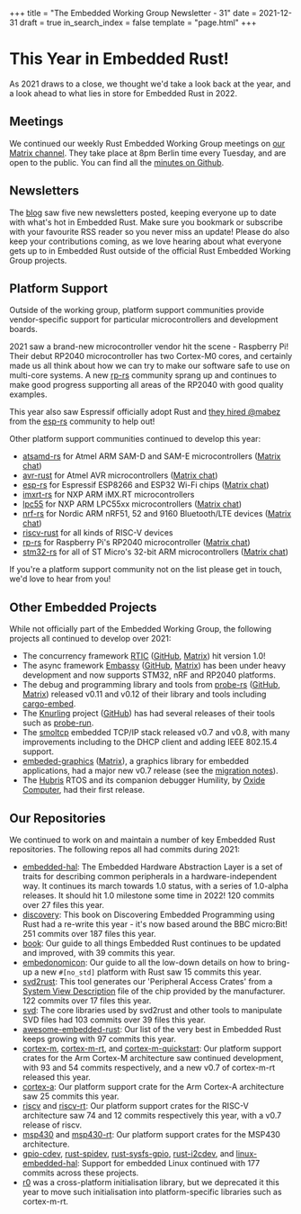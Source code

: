 +++
title = "The Embedded Working Group Newsletter - 31"
date = 2021-12-31
draft = true
in_search_index = false
template = "page.html"
+++


# This Year in Embedded Rust!

As 2021 draws to a close, we thought we'd take a look back at the year, and a look ahead to what lies in store for Embedded Rust in 2022.

## Meetings

We continued our weekly Rust Embedded Working Group meetings on [our Matrix channel](#rust-embedded:matrix.org). They take place at 8pm Berlin time every Tuesday, and are open to the public. You can find all the [minutes on Github].

[#rust-embedded:matrix.org]: https://matrix.to/#/#rust-embedded:matrix.org
[minutes on Github]: https://github.com/rust-embedded/wg/tree/master/minutes

## Newsletters

The [blog] saw five new newsletters posted, keeping everyone up to date with what's hot in Embedded Rust. Make sure you bookmark or subscribe with your favourite RSS reader so you never miss an update! Please do also keep your contributions coming, as we love hearing about what everyone gets up to in Embedded Rust outside of the official Rust Embedded Working Group projects.

[blog]: https://blog.rust-embedded.org/

## Platform Support

Outside of the working group, platform support communities provide vendor-specific support for particular microcontrollers and development boards.

2021 saw a brand-new microcontroller vendor hit the scene - Raspberry Pi! Their debut RP2040 microcontroller has two Cortex-M0 cores, and certainly made us all think about how we can try to make our software safe to use on multi-core systems. A new [rp-rs] community sprang up and continues to make good progress supporting all areas of the RP2040 with good quality examples.

[rp-rs]: https://github.com/rp-rs

This year also saw Espressif officially adopt Rust and [they hired @mabez] from the [esp-rs] community to help out!

[they hired @mabez]: https://mabez.dev/blog/posts/esp-rust-espressif/
[esp-rs]: https://github.com/esp-rs

Other platform support communities continued to develop this year:

* [atsamd-rs](https://github.com/atsamd-rs) for Atmel ARM SAM-D and SAM-E microcontrollers ([Matrix chat](https://matrix.to/#/#atsamd-rs_community:gitter.im))
* [avr-rust](https://github.com/avr-rust) for Atmel AVR microcontrollers ([Matrix chat](https://matrix.to/#/#avr-rust_Lobby:gitter.im))
* [esp-rs](https://github.com/esp-rs) for Espressif ESP8266 and ESP32 Wi-Fi chips ([Matrix chat](https://matrix.to/#/#esp-rs:matrix.org))
* [imxrt-rs](https://github.com/imxrt-rs) for NXP ARM iMX.RT microcontrollers
* [lpc55](https://github.com/lpc55) for NXP ARM LPC55xx microcontrollers ([Matrix chat](https://matrix.to/#/#lpc55:matrix.org))
* [nrf-rs](https://github.com/nrf-rs) for Nordic ARM nRF51, 52 and 9160 Bluetooth/LTE devices ([Matrix chat](https://matrix.to/#/#nrf-rs:matrix.org))
* [riscv-rust](https://github.com/riscv-rust) for all kinds of RISC-V devices
* [rp-rs](https://github.com/rp-rs) for Raspberry Pi's RP2040 microcontroller ([Matrix chat](https://matrix.to/#/#rp-rs:matrix.org))
* [stm32-rs](https://github.com/stm32-rs) for all of ST Micro's 32-bit ARM microcontrollers ([Matrix chat](https://matrix.to/#/#stm32-rs:matrix.org))

If you're a platform support community not on the list please get in touch, we'd love to hear from you!

## Other Embedded Projects

While not officially part of the Embedded Working Group, the following projects all continued to develop over 2021:

* The concurrency framework [RTIC](https://rtic.rs) ([GitHub](https://github.com/rtic-rs), [Matrix](https://matrix.to/#/#rtic:matrix.org)) hit version 1.0!
* The async framework [Embassy](https://embassy.dev) ([GitHub](https://github.com/embassy-rs), [Matrix](https://matrix.to/#/#embassy-rs:matrix.org)) has been under heavy development and now supports STM32, nRF and RP2040 platforms.
* The debug and programming library and tools from [probe-rs](https://probe.rs) ([GitHub](https://github.com/probe-rs), [Matrix](https://matrix.to/#/#probe-rs:matrix.org)) released v0.11 and v0.12 of their library and tools including [cargo-embed](https://github.com/probe-rs/cargo-embed).
* The [Knurling](https://knurling.ferrous-systems.com/) project ([GitHub](https://github.com/knurling-rs)) has had several releases of their tools such as [probe-run](https://github.com/knurling-rs/probe-run).
* The [smoltcp](https://github.com/smoltcp-rs/smoltcp) embedded TCP/IP stack released v0.7 and v0.8, with many improvements including to the DHCP client and adding IEEE 802.15.4 support.
* [embeded-graphics](https://github.com/embedded-graphics) ([Matrix](https://matrix.to/#/#rust-embedded-graphics:matrix.org)), a graphics library for embedded applications, had a major new v0.7 release (see the [migration notes](https://github.com/embedded-graphics/embedded-graphics/blob/master/MIGRATING-0.6-0.7.md)).
* The [Hubris](https://oxidecomputer.github.io/hubris/) RTOS and its companion debugger Humility, by [Oxide Computer](https://oxide.computer/), had their first release.

## Our Repositories

We continued to work on and maintain a number of key Embedded Rust repositories. The following repos all had commits during 2021:

* [embedded-hal](https://github.com/rust-embedded/embedded-hal): The Embedded Hardware Abstraction Layer is a set of traits for describing common peripherals in a hardware-independent way. It continues its march towards 1.0 status, with a series of 1.0-alpha releases. It should hit 1.0 milestone some time in 2022! 120 commits over 27 files this year.
* [discovery](https://github.com/rust-embedded/discovery): This book on Discovering Embedded Programming using Rust had a re-write this year - it's now based around the BBC micro:Bit! 251 commits over 187 files this year.
* [book](https://github.com/rust-embedded/book): Our guide to all things Embedded Rust continues to be updated and improved, with 39 commits this year.
* [embedonomicon](https://github.com/rust-embedded/embedonomicon): Our guide to all the low-down details on how to bring-up a new `#[no_std]` platform with Rust saw 15 commits this year.
* [svd2rust](https://github.com/rust-embedded/svd2rust): This tool generates our 'Peripheral Access Crates' from a [System View Description](https://www.keil.com/pack/doc/CMSIS/SVD/html/index.html) file of the chip provided by the manufacturer. 122 commits over 17 files this year.
* [svd](https://github.com/rust-embedded/svd): The core libraries used by svd2rust and other tools to manipulate SVD files had 103 commits over 39 files this year.
* [awesome-embedded-rust](https://github.com/awesome-embedded-rust): Our list of the very best in Embedded Rust keeps growing with 97 commits this year.
* [cortex-m](https://github.com/rust-embedded/cortex-m), [cortex-m-rt](https://github.com/rust-embedded/cortex-m-rt), and [cortex-m-quickstart](https://github.com/rust-embedded/cortex-m-quickstart): Our platform support crates for the Arm Cortex-M architecture saw continued development, with 93 and 54 commits respectively, and a new v0.7 of cortex-m-rt released this year.
* [cortex-a](https://github.com/rust-embedded/cortex-a): Our platform support crate for the Arm Cortex-A architecture saw 25 commits this year.
* [riscv](https://github.com/rust-embedded/riscv) and [riscv-rt](https://github.com/rust-embedded/riscv-rt): Our platform support crates for the RISC-V architecture saw 74 and 12 commits respectively this year, with a v0.7 release of riscv.
* [msp430](https://github.com/rust-embedded/msp430) and [msp430-rt](https://github.com/rust-embedded/msp430): Our platform support crates for the MSP430 architecture.
* [gpio-cdev](https://github.com/rust-embedded/gpio-cdev), [rust-spidev](https://github.com/rust-embedded/rust-spidev), [rust-sysfs-gpio](https://github.com/rust-embedded/rust-sysfs-gpio), [rust-i2cdev](https://github.com/rust-embedded/rust-i2cdev), and [linux-embedded-hal](https://github.com/rust-embedded/linux-embedded-hal): Support for embedded Linux continued with 177 commits across these projects.
* [r0](https://github.com/rust-embedded/r0) was a cross-platform initialisation library, but we deprecated it this year to move such initialisation into platform-specific libraries such as cortex-m-rt.
